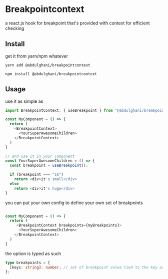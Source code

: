 # Breakpointcontext

a react.js hook for breakpoint that's provided with context for efficient checking

## Install

get it from yarn/npm whatever

```
yarn add @abdulghani/breakpointcontext

npm install @abdulghani/breakpointcontext
```

## Usage

use it as simple as

```typescript
import BreakpointContext, { useBreakpoint } from "@abdulghani/breakpointcontext";

const MyComponent = () => {
  return (
    <BreakpointContext>
      <YourSuperAwesomeChildren>
    </BreakpointContext>
  )
}

// and use it in your component
const YourSuperAwesomeChildren = () => {
  const breakpoint = useBreakpoint();

  if (breakpoint === "sm")
    return <div>it's small</div>
  else
    return <div>it's huge</div>
}
```

you can put your own config to define your own set of breakpoints

```typescript

const MyComponent = () => {
  return (
     <BreakpointContext breakpoints={myBreakpoints}>
      <YourSuperAwesomeChildren>
    </BreakpointContext>
  )
}

```

the option is typed as such

```typescript
type breakpoints = {
  [keys: string]: number; // set of breakpoint value tied to the key as the label
};
```
